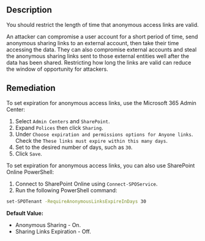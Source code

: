 ## Description

You should restrict the length of time that anonymous access links are valid.

An attacker can compromise a user account for a short period of time, send anonymous sharing links to an external account, then take their time accessing the data. They can also compromise external accounts and steal the anonymous sharing links sent to those external entities well after the data has been shared. Restricting how long the links are valid can reduce the window of opportunity for attackers.

## Remediation

To set expiration for anonymous access links, use the Microsoft 365 Admin Center:

1. Select `Admin Centers` and `SharePoint`.
2. Expand `Polices` then click `Sharing`.
3. Under `Choose expiration and permissions options for Anyone links`. Check the `These links must expire within this many days`.
4. Set to the desired number of days, such as `30`.
5. Click `Save`.

To set expiration for anonymous access links, you can also use SharePoint Online PowerShell:

1. Connect to SharePoint Online using `Connect-SPOService`.
2. Run the following PowerShell command:

```bash
set-SPOTenant -RequireAnonymousLinksExpireInDays 30
```

**Default Value:**

- Anonymous Sharing - On.
- Sharing Links Expiration - Off.
